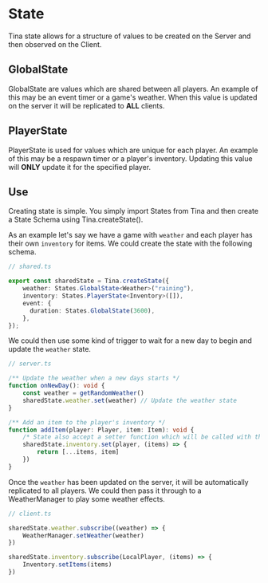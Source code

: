 # State
Tina state allows for a structure of values to be created on the Server and then observed on the Client.


## GlobalState
GlobalState are values which are shared between all players. An example of this may be an event timer or a game's weather.
When this value is updated on the server it will be replicated to **ALL** clients.

## PlayerState
PlayerState is used for values which are unique for each player. An example of this may be a respawn timer or a player's inventory.
Updating this value will **ONLY** update it for the specified player.

## Use
Creating state is simple. You simply import States from Tina and then create a State Schema using Tina.createState().

As an example let's say we have a game with `weather` and each player has their own `inventory` for items. We could create
the state with the following schema.
```typescript
// shared.ts

export const sharedState = Tina.createState({
    weather: States.GlobalState<Weather>("raining"),
    inventory: States.PlayerState<Inventory>([]),
    event: {
      duration: States.GlobalState(3600),
    },
});
```

We could then use some kind of trigger to wait for a new day to begin and update the `weather` state.
```typescript
// server.ts

/** Update the weather when a new days starts */
function onNewDay(): void {
    const weather = getRandomWeather()
    sharedState.weather.set(weather) // Update the weather state
}

/** Add an item to the player's inventory */
function addItem(player: Player, item: Item): void {
    /* State also accept a setter function which will be called with the current value */
    sharedState.inventory.set(player, (items) => {
        return [...items, item]
    })
}
```

Once the `weather` has been updated on the server, it will be automatically replicated to all players. We could then
pass it through to a WeatherManager to play some weather effects.
```typescript
// client.ts

sharedState.weather.subscribe((weather) => {
    WeatherManager.setWeather(weather)
})

sharedState.inventory.subscribe(LocalPlayer, (items) => {
    Inventory.setItems(items)
})
```
